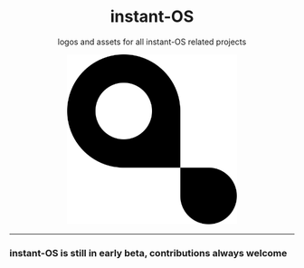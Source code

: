 <div align="center">
    <h1>instant-OS</h1>
    <p>logos and assets for all instant-OS related projects</p>
    <img width="300" height="300" src="https://raw.githubusercontent.com/instant-OS/instant-LOGO/master/png/logo.png">
</div>

--------
### instant-OS is still in early beta, contributions always welcome
